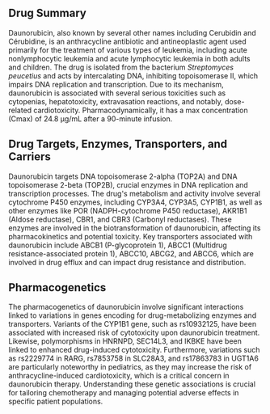 ## Drug Summary
Daunorubicin, also known by several other names including Cerubidin and Cérubidine, is an anthracycline antibiotic and antineoplastic agent used primarily for the treatment of various types of leukemia, including acute nonlymphocytic leukemia and acute lymphocytic leukemia in both adults and children. The drug is isolated from the bacterium *Streptomyces peucetius* and acts by intercalating DNA, inhibiting topoisomerase II, which impairs DNA replication and transcription. Due to its mechanism, daunorubicin is associated with several serious toxicities such as cytopenias, hepatotoxicity, extravasation reactions, and notably, dose-related cardiotoxicity. Pharmacodynamically, it has a max concentration (Cmax) of 24.8 μg/mL after a 90-minute infusion.

## Drug Targets, Enzymes, Transporters, and Carriers
Daunorubicin targets DNA topoisomerase 2-alpha (TOP2A) and DNA topoisomerase 2-beta (TOP2B), crucial enzymes in DNA replication and transcription processes. The drug's metabolism and activity involve several cytochrome P450 enzymes, including CYP3A4, CYP3A5, CYP1B1, as well as other enzymes like POR (NADPH-cytochrome P450 reductase), AKR1B1 (Aldose reductase), CBR1, and CBR3 (Carbonyl reductases). These enzymes are involved in the biotransformation of daunorubicin, affecting its pharmacokinetics and potential toxicity. Key transporters associated with daunorubicin include ABCB1 (P-glycoprotein 1), ABCC1 (Multidrug resistance-associated protein 1), ABCC10, ABCG2, and ABCC6, which are involved in drug efflux and can impact drug resistance and distribution.

## Pharmacogenetics
The pharmacogenetics of daunorubicin involve significant interactions linked to variations in genes encoding for drug-metabolizing enzymes and transporters. Variants of the CYP1B1 gene, such as rs10932125, have been associated with increased risk of cytotoxicity upon daunorubicin treatment. Likewise, polymorphisms in HNRNPD, SEC14L3, and IKBKE have been linked to enhanced drug-induced cytotoxicity. Furthermore, variations such as rs2229774 in RARG, rs7853758 in SLC28A3, and rs17863783 in UGT1A6 are particularly noteworthy in pediatrics, as they may increase the risk of anthracycline-induced cardiotoxicity, which is a critical concern in daunorubicin therapy. Understanding these genetic associations is crucial for tailoring chemotherapy and managing potential adverse effects in specific patient populations.